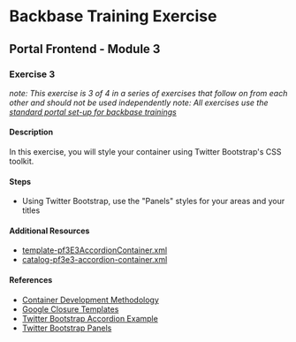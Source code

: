 # Backbase Training Exercise

## Portal Frontend - Module 3

### Exercise 3

_note: This exercise is 3 of 4 in a series of exercises that follow on from each other and should not be used independently_
_note: All exercises use the [standard portal set-up for backbase trainings](https://my.backbase.com/resources/how-to-guides/getting-your-first-launchpad-based-portal-set-up/)_

#### Description

In this exercise, you will style your container using Twitter Bootstrap's CSS toolkit.

#### Steps

 - Using Twitter Bootstrap, use the "Panels" styles for your areas and your titles

#### Additional Resources

 - [template-pf3E3AccordionContainer.xml](template-pf3E3AccordionContainer.xml)
 - [catalog-pf3e3-accordion-container.xml](catalog-pf3e3-accordion-container.xml)

#### References

 - [Container Development Methodology](https://my.backbase.com/resources/documentation/portal/5.5.1.0/devd_comp_cont.html)
 - [Google Closure Templates](https://my.backbase.com/resources/documentation/portal/5.5.1.0/devd_comp_cont_soyt.html)
 - [Twitter Bootstrap Accordion Example](http://getbootstrap.com/javascript/#collapse-example-accordion)
 - [Twitter Bootstrap Panels](http://getbootstrap.com/components/#panels)
